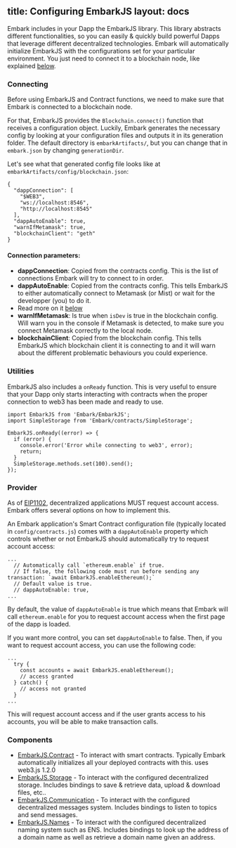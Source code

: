 title: Configuring EmbarkJS
layout: docs
---

Embark includes in your Dapp the EmbarkJS library. This library abstracts different functionalities, so you can easily & quickly build powerful Dapps that leverage different decentralized technologies.
Embark will automatically initialize EmbarkJS with the configurations set for your particular environment. You just need to connect it to a blockchain node, like explained [below](#Connecting).

### Connecting

Before using EmbarkJS and Contract functions, we need to make sure that Embark is connected to a blockchain node.

For that, EmbarkJS provides the `Blockchain.connect()` function that receives a configuration object.
Luckily, Embark generates the necessary config by looking at your configuration files and outputs it in its generation folder. The default directory is `embarkArtifacts/`, but you can change that in `embark.json` by changing `generationDir`.

Let's see what that generated config file looks like at `embarkArtifacts/config/blockchain.json`:

```
{
  "dappConnection": [
    "$WEB3",
    "ws://localhost:8546",
    "http://localhost:8545"
  ],
  "dappAutoEnable": true,
  "warnIfMetamask": true,
  "blockchainClient": "geth"
}
```


#### Connection parameters:

- **dappConnection**: Copied from the contracts config. This is the list of connections Embark will try to connect to in order.
- **dappAutoEnable**: Copied from the contracts config. This tells EmbarkJS to either automatically connect to Metamask (or Mist) or wait for the developper (you) to do it.
 - Read more on it [below](#Provider)
- **warnIfMetamask**: Is true when `isDev` is true in the blockchain config. Will warn you in the console if Metamask is detected, to make sure you connect Metamask correctly to the local node.
- **blockchainClient**: Copied from the blockchain config. This tells EmbarkJS which blockchain client it is connecting to and it will warn about the different problematic behaviours you could experience.


### Utilities

EmbarkJS also includes a `onReady` function. This is very useful to ensure that your Dapp only starts interacting with contracts when the proper connection to web3 has been made and ready to use.

```
import EmbarkJS from 'Embark/EmbarkJS';
import SimpleStorage from 'Embark/contracts/SimpleStorage';

EmbarkJS.onReady((error) => {
  if (error) {
    console.error('Error while connecting to web3', error);
    return;
  }
  SimpleStorage.methods.set(100).send();
});
```

### Provider

As of [EIP1102](https://github.com/ethereum/EIPs/blob/master/EIPS/eip-1102.md), decentralized applications MUST request account access. Embark offers several options on how to implement this.

An Embark application's Smart Contract configuration file (typically located in `config/contracts.js`) comes with a `dappAutoEnable` property which controls whether or not EmbarkJS should automatically try to request account access:
```
...
  // Automatically call `ethereum.enable` if true.
  // If false, the following code must run before sending any transaction: `await EmbarkJS.enableEthereum();`
  // Default value is true.
  // dappAutoEnable: true,
...
```


By default, the value of `dappAutoEnable` is true which means that Embark will call `ethereum.enable` for you to request account access when the first page of the dapp is loaded.

If you want more control, you can set `dappAutoEnable` to false.
Then, if you want to request account access, you can use the following code:

```
...
  try {
    const accounts = await EmbarkJS.enableEthereum();
    // access granted
  } catch() {
    // access not granted
  }
...
```

This will request account access and if the user grants access to his accounts, you will be able to make transaction calls.


### Components

* [EmbarkJS.Contract](contracts_javascript.html) - To interact with smart contracts. Typically Embark automatically initializes all your deployed contracts with this. uses web3.js 1.2.0
* [EmbarkJS.Storage](storage_javascript.html) - To interact with the configured decentralized storage. Includes bindings to save & retrieve data, upload & download files, etc..
* [EmbarkJS.Communication](messages_javascript.html) - To interact with the configured decentralized messages system. Includes bindings to listen to topics and send messages.
* [EmbarkJS.Names](naming_javascript.html) - To interact with the configured decentralized naming system such as ENS. Includes bindings to look up the address of a domain name as well as retrieve a domain name given an address.
